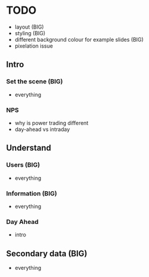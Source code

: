 # TODO

* layout (BIG)
* styling (BIG)
* different background colour for example slides (BIG)
* pixelation issue


## Intro

### Set the scene (BIG)
* everything

### NPS
* why is power trading different
* day-ahead vs intraday


## Understand

### Users (BIG)
* everything

### Information (BIG)
* everything

### Day Ahead
* intro


## Secondary data (BIG)
* everything
